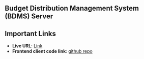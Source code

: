## Budget Distribution Management System (BDMS) Server

## Important Links

- **Live URL**: [Link](https://doict-budget-manager-server-two.vercel.app/)
- **Frontend client code link**: [github repo](https://github.com/raj073/doict-budget-manager-client)

